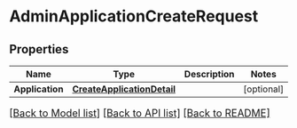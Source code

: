 # AdminApplicationCreateRequest

## Properties

Name | Type | Description | Notes
------------ | ------------- | ------------- | -------------
**Application** | [**CreateApplicationDetail**](CreateApplicationDetail.md) |  | [optional] 

[[Back to Model list]](../README.md#documentation-for-models) [[Back to API list]](../README.md#documentation-for-api-endpoints) [[Back to README]](../README.md)

<style>
     p, ul, ol, li { font-size: 18px !important;}
</style>


